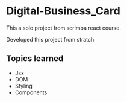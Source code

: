 # Digital-Business_Card
This a solo project from scrimba react course.  

Developed this project from stratch 

## Topics learned
* Jsx
* DOM
* Styling
* Components
